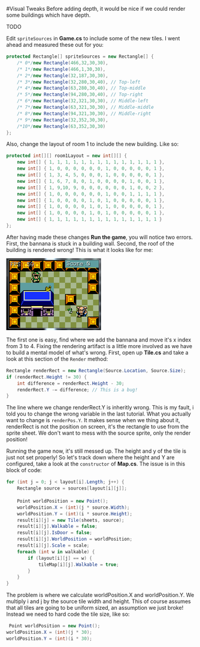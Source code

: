 #Visual Tweaks
Before adding depth, it would be nice if we could render some buildings which have depth.

TODO

Edit ```spriteSources``` in **Game.cs** to include some of the new tiles. I went ahead and measured these out for you:

```cs
protected Rectangle[] spriteSources = new Rectangle[] {
    /* 0*/new Rectangle(466,32,30,30),
    /* 1*/new Rectangle(466,1,30,30),
    /* 2*/new Rectangle(32,187,30,30),
    /* 3*/new Rectangle(32,280,30,40), // Top-left
    /* 4*/new Rectangle(63,280,30,40), // Top-middle
    /* 5*/new Rectangle(94,280,30,40), // Top-right
    /* 6*/new Rectangle(32,321,30,30), // Middle-left
    /* 7*/new Rectangle(63,321,30,30), // Middle-middle
    /* 8*/new Rectangle(94,321,30,30), // Middle-right
    /* 9*/new Rectangle(32,352,30,30),
    /*10*/new Rectangle(63,352,30,30)
};
```

Also, change the layout of room 1 to include the new building. Like so:

```cs
protected int[][] room1Layout = new int[][] {
    new int[] { 1, 1, 1, 1, 1, 1, 1, 1, 1, 1, 1, 1, 1, 1 },
    new int[] { 1, 0, 0, 0, 0, 0, 0, 1, 0, 0, 0, 0, 0, 1 },
    new int[] { 1, 3, 4, 5, 0, 0, 0, 1, 0, 0, 0, 0, 0, 1 },
    new int[] { 1, 6, 7, 8, 0, 1, 0, 0, 0, 0, 1, 0, 0, 1 },
    new int[] { 1, 9,10, 9, 0, 0, 0, 0, 0, 0, 1, 0, 0, 2 },
    new int[] { 1, 0, 0, 0, 0, 0, 0, 1, 0, 0, 1, 1, 1, 1 },
    new int[] { 1, 0, 0, 0, 0, 1, 0, 1, 0, 0, 0, 0, 0, 1 },
    new int[] { 1, 0, 0, 0, 0, 1, 0, 1, 0, 0, 0, 0, 0, 1 },
    new int[] { 1, 0, 0, 0, 0, 1, 0, 1, 0, 0, 0, 0, 0, 1 },
    new int[] { 1, 1, 1, 1, 1, 1, 1, 1, 1, 1, 1, 1, 1, 1 }
};
```

After having made these changes **Run the game**, you will notice two errors. First, the bannana is stuck in a building wall. Second, the roof of the building is rendered wrong! This is what it looks like for me:

![BANANA](Images/building_banana.PNG)

The first one is easy, find where we add the bannana and move it's x index from 3 to 4. Fixing the rendering artifact is a little more involved as we have to build a mental model of what's wrong. First, open up **Tile.cs** and take a look at this section of the ```Render``` method:

```cs
Rectangle renderRect = new Rectangle(Source.Location, Source.Size);
if (renderRect.Height != 30) {
    int difference = renderRect.Height - 30;
    renderRect.Y -= difference; // This is a bug!
}
```

The line where we change renderRect.Y is inheritly wrong. This is my fault, i told you to change the wrong variable in the last tutorial. What you actually want to change is ```renderPos.Y```. It makes sense when we thing about it, renderRect is not the position on screen, it's the rectangle to use from the sprite sheet. We don't want to mess with the source sprite, only the render position!

Running the game now, it's still messed up. The height and y of the tile is just not set properly! So let's track down where the height and Y are configured, take a look at the ```constructor``` of **Map.cs**. The issue is in this block of code:

```cs
for (int j = 0; j < layout[i].Length; j++) {
    Rectangle source = sources[layout[i][j]];

    Point worldPosition = new Point();
    worldPosition.X = (int)(j * source.Width);
    worldPosition.Y = (int)(i * source.Height);
    result[i][j] = new Tile(sheets, source);
    result[i][j].Walkable = false;
    result[i][j].IsDoor = false;
    result[i][j].WorldPosition = worldPosition;
    result[i][j].Scale = scale;
    foreach (int w in walkable) {
        if (layout[i][j] == w) {
            tileMap[i][j].Walkable = true;
        }
    }
}
```

The problem is where we calculate worldPosition.X and worldPosition.Y. We multiply i and j by the source tile width and height. This of course assumes that all tiles are going to be uniform sized, an assumption we just broke! Instead we need to hard code the tile size, like so:

```cs
 Point worldPosition = new Point();
worldPosition.X = (int)(j * 30);
worldPosition.Y = (int)(i * 30);
```